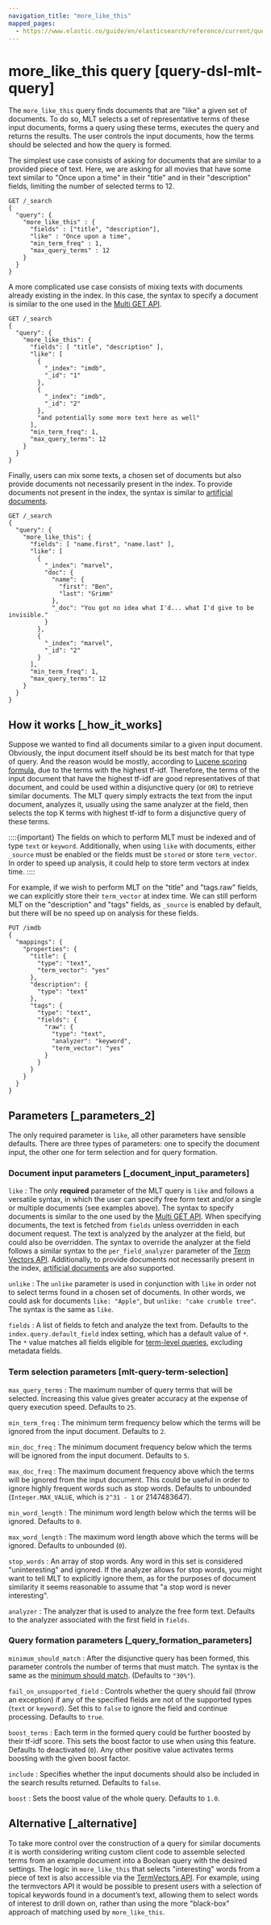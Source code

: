 ```yaml
---
navigation_title: "more_like_this"
mapped_pages:
  - https://www.elastic.co/guide/en/elasticsearch/reference/current/query-dsl-mlt-query.html
---
```


# more_like_this query [query-dsl-mlt-query]


The `more_like_this` query finds documents that are "like" a given set of documents. To do so, MLT selects a set of representative terms of these input documents, forms a query using these terms, executes the query and returns the results. The user controls the input documents, how the terms should be selected and how the query is formed.

The simplest use case consists of asking for documents that are similar to a provided piece of text. Here, we are asking for all movies that have some text similar to "Once upon a time" in their "title" and in their "description" fields, limiting the number of selected terms to 12.

```console
GET /_search
{
  "query": {
    "more_like_this" : {
      "fields" : ["title", "description"],
      "like" : "Once upon a time",
      "min_term_freq" : 1,
      "max_query_terms" : 12
    }
  }
}
```

A more complicated use case consists of mixing texts with documents already existing in the index. In this case, the syntax to specify a document is similar to the one used in the [Multi GET API](https://www.elastic.co/docs/api/doc/elasticsearch/operation/operation-mget).

```console
GET /_search
{
  "query": {
    "more_like_this": {
      "fields": [ "title", "description" ],
      "like": [
        {
          "_index": "imdb",
          "_id": "1"
        },
        {
          "_index": "imdb",
          "_id": "2"
        },
        "and potentially some more text here as well"
      ],
      "min_term_freq": 1,
      "max_query_terms": 12
    }
  }
}
```

Finally, users can mix some texts, a chosen set of documents but also provide documents not necessarily present in the index. To provide documents not present in the index, the syntax is similar to [artificial documents](https://www.elastic.co/docs/api/doc/elasticsearch/operation/operation-termvectors).

```console
GET /_search
{
  "query": {
    "more_like_this": {
      "fields": [ "name.first", "name.last" ],
      "like": [
        {
          "_index": "marvel",
          "doc": {
            "name": {
              "first": "Ben",
              "last": "Grimm"
            },
            "_doc": "You got no idea what I'd... what I'd give to be invisible."
          }
        },
        {
          "_index": "marvel",
          "_id": "2"
        }
      ],
      "min_term_freq": 1,
      "max_query_terms": 12
    }
  }
}
```

## How it works [_how_it_works]

Suppose we wanted to find all documents similar to a given input document. Obviously, the input document itself should be its best match for that type of query. And the reason would be mostly, according to [Lucene scoring formula](https://lucene.apache.org/core/8_7_0/core/org/apache/lucene/search/similarities/TFIDFSimilarity.html), due to the terms with the highest tf-idf. Therefore, the terms of the input document that have the highest tf-idf are good representatives of that document, and could be used within a disjunctive query (or `OR`) to retrieve similar documents. The MLT query simply extracts the text from the input document, analyzes it, usually using the same analyzer at the field, then selects the top K terms with highest tf-idf to form a disjunctive query of these terms.

::::{important}
The fields on which to perform MLT must be indexed and of type `text` or `keyword`. Additionally, when using `like` with documents, either `_source` must be enabled or the fields must be `stored` or store `term_vector`. In order to speed up analysis, it could help to store term vectors at index time.
::::


For example, if we wish to perform MLT on the "title" and "tags.raw" fields, we can explicitly store their `term_vector` at index time. We can still perform MLT on the "description" and "tags" fields, as `_source` is enabled by default, but there will be no speed up on analysis for these fields.

```console
PUT /imdb
{
  "mappings": {
    "properties": {
      "title": {
        "type": "text",
        "term_vector": "yes"
      },
      "description": {
        "type": "text"
      },
      "tags": {
        "type": "text",
        "fields": {
          "raw": {
            "type": "text",
            "analyzer": "keyword",
            "term_vector": "yes"
          }
        }
      }
    }
  }
}
```


## Parameters [_parameters_2]

The only required parameter is `like`, all other parameters have sensible defaults. There are three types of parameters: one to specify the document input, the other one for term selection and for query formation.


### Document input parameters [_document_input_parameters]

`like`
:   The only **required** parameter of the MLT query is `like` and follows a versatile syntax, in which the user can specify free form text and/or a single or multiple documents (see examples above). The syntax to specify documents is similar to the one used by the [Multi GET API](https://www.elastic.co/docs/api/doc/elasticsearch/operation/operation-mget). When specifying documents, the text is fetched from `fields` unless overridden in each document request. The text is analyzed by the analyzer at the field, but could also be overridden. The syntax to override the analyzer at the field follows a similar syntax to the `per_field_analyzer` parameter of the [Term Vectors API](https://www.elastic.co/docs/api/doc/elasticsearch/operation/operation-termvectors). Additionally, to provide documents not necessarily present in the index, [artificial documents](https://www.elastic.co/docs/api/doc/elasticsearch/operation/operation-termvectors) are also supported.

`unlike`
:   The `unlike` parameter is used in conjunction with `like` in order not to select terms found in a chosen set of documents. In other words, we could ask for documents `like: "Apple"`, but `unlike: "cake crumble tree"`. The syntax is the same as `like`.

`fields`
:   A list of fields to fetch and analyze the text from. Defaults to the `index.query.default_field` index setting, which has a default value of `*`. The `*` value matches all fields eligible for [term-level queries](/reference/query-languages/query-dsl/term-level-queries.md), excluding metadata fields.


### Term selection parameters [mlt-query-term-selection]

`max_query_terms`
:   The maximum number of query terms that will be selected. Increasing this value gives greater accuracy at the expense of query execution speed. Defaults to `25`.

`min_term_freq`
:   The minimum term frequency below which the terms will be ignored from the input document. Defaults to `2`.

`min_doc_freq`
:   The minimum document frequency below which the terms will be ignored from the input document. Defaults to `5`.

`max_doc_freq`
:   The maximum document frequency above which the terms will be ignored from the input document. This could be useful in order to ignore highly frequent words such as stop words. Defaults to unbounded (`Integer.MAX_VALUE`, which is `2^31 - 1` or 2147483647).

`min_word_length`
:   The minimum word length below which the terms will be ignored. Defaults to `0`.

`max_word_length`
:   The maximum word length above which the terms will be ignored. Defaults to unbounded (`0`).

`stop_words`
:   An array of stop words. Any word in this set is considered "uninteresting" and ignored. If the analyzer allows for stop words, you might want to tell MLT to explicitly ignore them, as for the purposes of document similarity it seems reasonable to assume that "a stop word is never interesting".

`analyzer`
:   The analyzer that is used to analyze the free form text. Defaults to the analyzer associated with the first field in `fields`.


### Query formation parameters [_query_formation_parameters]

`minimum_should_match`
:   After the disjunctive query has been formed, this parameter controls the number of terms that must match. The syntax is the same as the [minimum should match](/reference/query-languages/query-dsl/query-dsl-minimum-should-match.md). (Defaults to `"30%"`).

`fail_on_unsupported_field`
:   Controls whether the query should fail (throw an exception) if any of the specified fields are not of the supported types (`text` or `keyword`). Set this to `false` to ignore the field and continue processing. Defaults to `true`.

`boost_terms`
:   Each term in the formed query could be further boosted by their tf-idf score. This sets the boost factor to use when using this feature. Defaults to deactivated (`0`). Any other positive value activates terms boosting with the given boost factor.

`include`
:   Specifies whether the input documents should also be included in the search results returned. Defaults to `false`.

`boost`
:   Sets the boost value of the whole query. Defaults to `1.0`.


## Alternative [_alternative]

To take more control over the construction of a query for similar documents it is worth considering writing custom client code to assemble selected terms from an example document into a Boolean query with the desired settings. The logic in `more_like_this` that selects "interesting" words from a piece of text is also accessible via the [TermVectors API](https://www.elastic.co/docs/api/doc/elasticsearch/operation/operation-termvectors). For example, using the termvectors API it would be possible to present users with a selection of topical keywords found in a document’s text, allowing them to select words of interest to drill down on, rather than using the more "black-box" approach of matching used by `more_like_this`.


